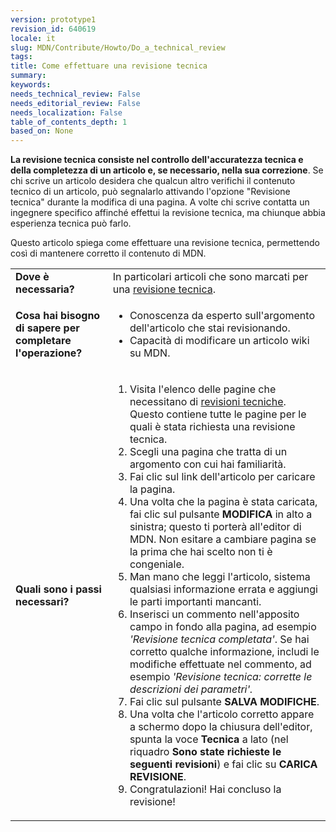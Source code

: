 ```yaml
---
version: prototype1
revision_id: 640619
locale: it
slug: MDN/Contribute/Howto/Do_a_technical_review
tags: 
title: Come effettuare una revisione tecnica
summary: 
keywords: 
needs_technical_review: False
needs_editorial_review: False
needs_localization: False
table_of_contents_depth: 1
based_on: None
---
```

<p class="summary"><strong>La revisione tecnica consiste nel controllo dell'accuratezza tecnica e della completezza di un articolo e, se necessario, nella sua correzione</strong>. Se chi scrive un articolo desidera che qualcun altro verifichi il contenuto tecnico di un articolo, può segnalarlo attivando l'opzione "Revisione tecnica" durante la modifica di una pagina. A volte chi scrive contatta un ingegnere specifico affinché effettui la revisione tecnica, ma chiunque abbia esperienza tecnica può farlo.</p>
<p><span class="seoSummary">Questo articolo spiega come effettuare una revisione tecnica, permettendo così di mantenere corretto il contenuto di MDN.</span></p>
<table class="fullwidth-table">
 <tbody>
  <tr>
   <td><strong>Dove è necessaria?</strong></td>
   <td>In particolari articoli che sono marcati per una <a href="/it/docs/needs-review/technical">revisione tecnica</a>.</td>
  </tr>
  <tr>
   <td><strong>Cosa hai bisogno di sapere per completare l'operazione?</strong></td>
   <td>
    <ul>
     <li>Conoscenza da esperto sull'argomento dell'articolo che stai revisionando.</li>
     <li>Capacità di modificare un articolo wiki su MDN.</li>
    </ul>
   </td>
  </tr>
  <tr>
   <td><strong>Quali sono i passi necessari?</strong></td>
   <td>
    <ol>
     <li>Visita l'elenco delle pagine che necessitano di <a href="/it/docs/needs-review/technical">revisioni tecniche</a>. Questo contiene tutte le pagine per le quali è stata richiesta una revisione tecnica.</li>
     <li>Scegli una pagina che tratta di un argomento con cui hai familiarità.</li>
     <li>Fai clic sul link dell'articolo per caricare la pagina.</li>
     <li>Una volta che la pagina è stata caricata, fai clic sul pulsante <strong>MODIFICA </strong>in alto a sinistra; questo ti porterà all'editor di MDN. Non esitare a cambiare pagina se la prima che hai scelto non ti è congeniale.</li>
     <li>Man mano che leggi l'articolo, sistema qualsiasi informazione errata e aggiungi le parti importanti mancanti.</li>
     <li>Inserisci un commento nell'apposito campo in fondo alla pagina, ad esempio <em>'Revisione tecnica completata'</em>. Se hai corretto qualche informazione, includi le modifiche effettuate nel commento, ad esempio <em>'Revisione tecnica: corrette le descrizioni dei parametri'.</em></li>
     <li>Fai clic sul pulsante <strong>SALVA MODIFICHE</strong>.</li>
     <li>Una volta che l'articolo corretto appare a schermo dopo la chiusura dell'editor, spunta la voce <strong>Tecnica </strong>a lato (nel riquadro <strong>Sono state richieste le seguenti revisioni</strong>) e fai clic su <strong>CARICA REVISIONE</strong>.</li>
     <li>Congratulazioni! Hai concluso la revisione!</li>
    </ol>
   </td>
  </tr>
 </tbody>
</table>
<p><br />
 &nbsp;</p>


